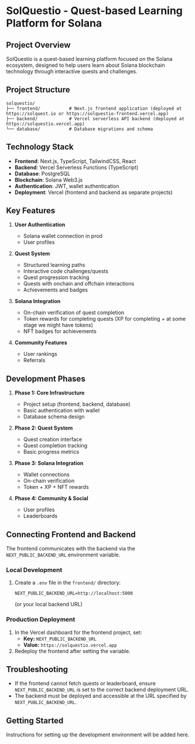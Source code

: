 # SolQuestio - Quest-based Learning Platform for Solana

## Project Overview
SolQuestio is a quest-based learning platform focused on the Solana ecosystem, designed to help users learn about Solana blockchain technology through interactive quests and challenges.

## Project Structure
```
solquestio/
├── frontend/           # Next.js frontend application (deployed at https://solquest.io or https://solquestio-frontend.vercel.app)
├── backend/            # Vercel serverless API backend (deployed at https://solquestio.vercel.app)
└── database/           # Database migrations and schema
```

## Technology Stack
- **Frontend**: Next.js, TypeScript, TailwindCSS, React
- **Backend**: Vercel Serverless Functions (TypeScript)
- **Database**: PostgreSQL
- **Blockchain**: Solana Web3.js
- **Authentication**: JWT, wallet authentication
- **Deployment**: Vercel (frontend and backend as separate projects)

## Key Features
1. **User Authentication**
   - Solana wallet connection in prod
   - User profiles

2. **Quest System**
   - Structured learning paths
   - Interactive code challenges/quests
   - Quest progression tracking
   - Quests with onchain and offchain interactions
   - Achievements and badges

3. **Solana Integration**
   - On-chain verification of quest completion
   - Token rewards for completing quests (XP for completing + at some stage we might have tokens)
   - NFT badges for achievements

4. **Community Features**
   - User rankings
   - Referrals

## Development Phases
1. **Phase 1: Core Infrastructure**
   - Project setup (frontend, backend, database)
   - Basic authentication with wallet
   - Database schema design

2. **Phase 2: Quest System**
   - Quest creation interface
   - Quest completion tracking
   - Basic progress metrics

3. **Phase 3: Solana Integration**
   - Wallet connections
   - On-chain verification
   - Token + XP + NFT rewards

4. **Phase 4: Community & Social**
   - User profiles
   - Leaderboards

## Connecting Frontend and Backend

The frontend communicates with the backend via the `NEXT_PUBLIC_BACKEND_URL` environment variable.

### Local Development
1. Create a `.env` file in the `frontend/` directory:
   ```
   NEXT_PUBLIC_BACKEND_URL=http://localhost:5000
   ```
   (or your local backend URL)

### Production Deployment
1. In the Vercel dashboard for the frontend project, set:
   - **Key:** `NEXT_PUBLIC_BACKEND_URL`
   - **Value:** `https://solquestio.vercel.app`
2. Redeploy the frontend after setting the variable.

## Troubleshooting
- If the frontend cannot fetch quests or leaderboard, ensure `NEXT_PUBLIC_BACKEND_URL` is set to the correct backend deployment URL.
- The backend must be deployed and accessible at the URL specified by `NEXT_PUBLIC_BACKEND_URL`.

## Getting Started
Instructions for setting up the development environment will be added here. 